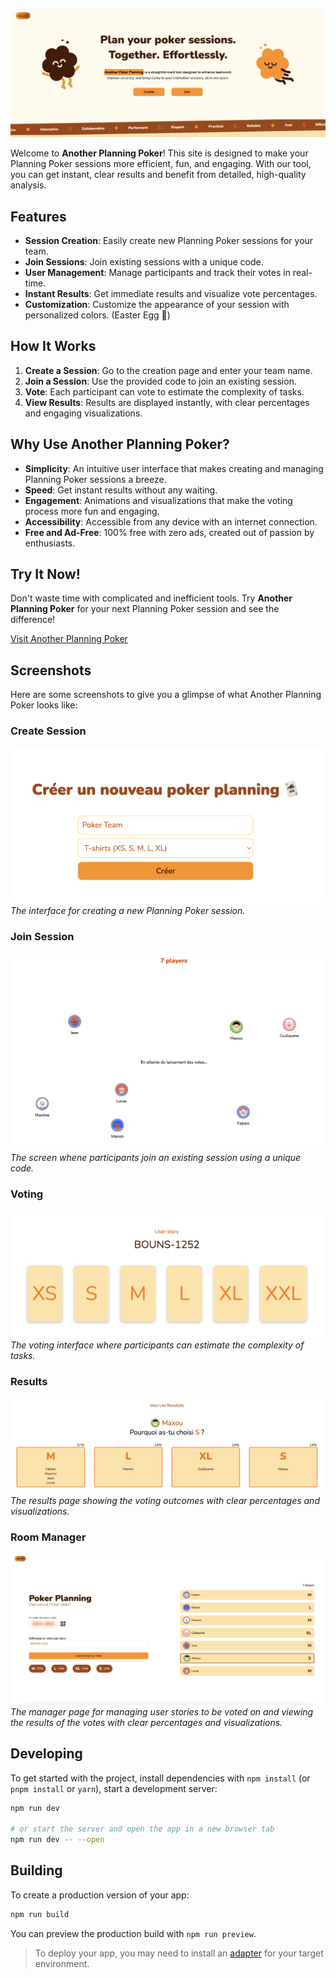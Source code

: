 ![Create Session](screenshots/cover.png)

Welcome to **Another Planning Poker**! This site is designed to make your Planning Poker sessions more efficient, fun, and engaging. With our tool, you can get instant, clear results and benefit from detailed, high-quality analysis.

## Features

- **Session Creation**: Easily create new Planning Poker sessions for your team.
- **Join Sessions**: Join existing sessions with a unique code.
- **User Management**: Manage participants and track their votes in real-time.
- **Instant Results**: Get immediate results and visualize vote percentages.
- **Customization**: Customize the appearance of your session with personalized colors. (Easter Egg 👀)

## How It Works

1. **Create a Session**: Go to the creation page and enter your team name.
2. **Join a Session**: Use the provided code to join an existing session.
3. **Vote**: Each participant can vote to estimate the complexity of tasks.
4. **View Results**: Results are displayed instantly, with clear percentages and engaging visualizations.

## Why Use Another Planning Poker?

- **Simplicity**: An intuitive user interface that makes creating and managing Planning Poker sessions a breeze.
- **Speed**: Get instant results without any waiting.
- **Engagement**: Animations and visualizations that make the voting process more fun and engaging.
- **Accessibility**: Accessible from any device with an internet connection.
- **Free and Ad-Free**: 100% free with zero ads, created out of passion by enthusiasts.

## Try It Now!

Don't waste time with complicated and inefficient tools. Try **Another Planning Poker** for your next Planning Poker session and see the difference!

[Visit Another Planning Poker](https://anotherpp.vercel.app/)

## Screenshots

Here are some screenshots to give you a glimpse of what Another Planning Poker looks like:

### Create Session
![Create Session](screenshots/create.png)
*The interface for creating a new Planning Poker session.*

### Join Session
![Join Session](screenshots/room.png)
*The screen whene participants join an existing session using a unique code.*

### Voting
![Voting](screenshots/vote.png)
*The voting interface where participants can estimate the complexity of tasks.*

### Results
![Results](screenshots/result.png)
*The results page showing the voting outcomes with clear percentages and visualizations.*

### Room Manager
![Room Manager](screenshots/manager.png)
*The manager page for managing user stories to be voted on and viewing the results of the votes with clear percentages and visualizations.*


## Developing

To get started with the project, install dependencies with `npm install` (or `pnpm install` or `yarn`), start a development server:

```bash
npm run dev

# or start the server and open the app in a new browser tab
npm run dev -- --open
```

## Building

To create a production version of your app:

```bash
npm run build
```

You can preview the production build with `npm run preview`.

> To deploy your app, you may need to install an [adapter](https://svelte.dev/docs/kit/adapters) for your target environment.
